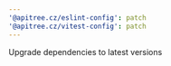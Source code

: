 ```yaml
---
'@apitree.cz/eslint-config': patch
'@apitree.cz/vitest-config': patch
---
```


Upgrade dependencies to latest versions

